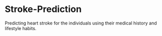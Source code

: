 # Stroke-Prediction
Predicting heart stroke for the individuals using their medical history and lifestyle habits.
